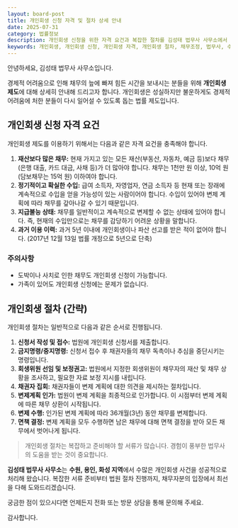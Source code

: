 ```yaml
---
layout: board-post
title: 개인회생 신청 자격 및 절차 상세 안내
date: 2025-07-31
category: 법률정보
description: 개인회생 신청을 위한 자격 요건과 복잡한 절차를 김성태 법무사 사무소에서 상세히 안내해 드립니다. 채무 문제 해결을 위한 첫걸음을 시작하세요.
keywords: 개인회생, 개인회생 신청, 개인회생 자격, 개인회생 절차, 채무조정, 법무사, 수원 법무사, 용인 법무사, 화성 법무사
---
```


안녕하세요, 김성태 법무사 사무소입니다.

경제적 어려움으로 인해 채무의 늪에 빠져 힘든 시간을 보내시는 분들을 위해 **개인회생 제도**에 대해 상세히 안내해 드리고자 합니다. 개인회생은 성실하지만 불운하게도 경제적 어려움에 처한 분들이 다시 일어설 수 있도록 돕는 법률 제도입니다.

## 개인회생 신청 자격 요건

개인회생 제도를 이용하기 위해서는 다음과 같은 자격 요건을 충족해야 합니다.

1.  **재산보다 많은 채무:** 현재 가지고 있는 모든 재산(부동산, 자동차, 예금 등)보다 채무(은행 대출, 카드 대금, 사채 등)가 더 많아야 합니다. 채무는 1천만 원 이상, 10억 원(담보채무는 15억 원) 이하여야 합니다.
2.  **정기적이고 확실한 수입:** 급여 소득자, 자영업자, 연금 소득자 등 현재 또는 장래에 계속적으로 수입을 얻을 가능성이 있는 사람이어야 합니다. 수입이 있어야 변제 계획에 따라 채무를 갚아나갈 수 있기 때문입니다.
3.  **지급불능 상태:** 채무를 일반적이고 계속적으로 변제할 수 없는 상태에 있어야 합니다. 즉, 현재의 수입만으로는 채무를 감당하기 어려운 상황을 말합니다.
4.  **과거 이용 이력:** 과거 5년 이내에 개인회생이나 파산 선고를 받은 적이 없어야 합니다. (2017년 12월 13일 법률 개정으로 5년으로 단축)

### 주의사항

* 도박이나 사치로 인한 채무도 개인회생 신청이 가능합니다.
* 가족이 있어도 개인회생 신청에는 문제가 없습니다.

## 개인회생 절차 (간략)

개인회생 절차는 일반적으로 다음과 같은 순서로 진행됩니다.

1.  **신청서 작성 및 접수:** 법원에 개인회생 신청서를 제출합니다.
2.  **금지명령/중지명령:** 신청서 접수 후 채권자들의 채무 독촉이나 추심을 중단시키는 명령입니다.
3.  **회생위원 선임 및 보정권고:** 법원에서 지정한 회생위원이 채무자의 재산 및 채무 상황을 조사하고, 필요한 자료 보정 지시를 내립니다.
4.  **채권자 집회:** 채권자들이 변제 계획에 대한 의견을 제시하는 절차입니다.
5.  **변제계획 인가:** 법원이 변제 계획을 최종적으로 인가합니다. 이 시점부터 변제 계획에 따른 채무 상환이 시작됩니다.
6.  **변제 수행:** 인가된 변제 계획에 따라 36개월(3년) 동안 채무를 변제합니다.
7.  **면책 결정:** 변제 계획을 모두 수행하면 남은 채무에 대해 면책 결정을 받아 모든 채무에서 벗어나게 됩니다.

> 개인회생 절차는 복잡하고 준비해야 할 서류가 많습니다. 경험이 풍부한 법무사의 도움을 받는 것이 중요합니다.

**김성태 법무사 사무소**는 **수원, 용인, 화성 지역**에서 수많은 개인회생 사건을 성공적으로 처리해 왔습니다. 복잡한 서류 준비부터 법원 절차 진행까지, 채무자분의 입장에서 최선을 다해 도와드리겠습니다.

궁금한 점이 있으시다면 언제든지 전화 또는 방문 상담을 통해 문의해 주세요.

감사합니다.
